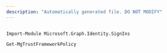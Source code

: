 ```yaml
---
description: "Automatically generated file. DO NOT MODIFY"
---
```


```powershellv1

Import-Module Microsoft.Graph.Identity.SignIns

Get-MgTrustFrameworkPolicy

```